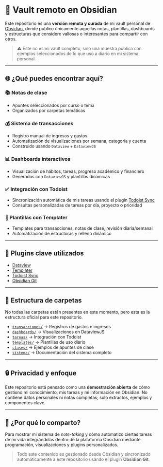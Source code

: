 # 🧠 Vault remoto en Obsidian

Este repositorio es una **versión remota y curada** de mi vault personal de [Obsidian](https://obsidian.md/), donde publico únicamente aquellas notas, plantillas, dashboards y estructuras que considero valiosas o interesantes para compartir con otros.

> ⚠️ Este no es mi vault completo, sino una muestra pública con ejemplos seleccionados de lo que uso a diario en mi sistema personal.

---

## 🌐 ¿Qué puedes encontrar aquí?

### 📚 Notas de clase
- Apuntes seleccionados por curso o tema
- Organizados por carpetas temáticas

### 💰 Sistema de transacciones
- Registro manual de ingresos y gastos
- Automatización de visualizaciones por semana, categoría y cuenta
- Construido usando `Dataview` + `DataviewJS`

### 📊 Dashboards interactivos
- Visualización de hábitos, tareas, progreso académico y financiero
- Generados con `DataviewJS` y plantillas dinámicas

### ✅ Integración con Todoist
- Sincronización automática de mis tareas usando el plugin [Todoist Sync](https://github.com/jamiebrynes7/obsidian-todoist-plugin)
- Consultas personalizadas de tareas por día, proyecto o prioridad

### 🧩 Plantillas con Templater
- Templates para transacciones, notas de clase, revisión diaria/semanal
- Automatización de estructuras y relleno dinámico

---

## 🧰 Plugins clave utilizados

- [Dataview](https://github.com/blacksmithgu/obsidian-dataview)
- [Templater](https://github.com/SilentVoid13/Templater)
- [Todoist Sync](https://github.com/jamiebrynes7/obsidian-todoist-plugin)
- [Obsidian Git](https://github.com/denolehov/obsidian-git) 

---

##  📁 Estructura de carpetas

No todas las carpetas están presentes en este momento, pero esta es la estructura oficial para este repositorio.

- [`transacciones/`](./transacciones) → Registros de gastos e ingresos
- [`dashboards/`](./dashboards) → Visualizaciones en DataviewJS
- [`tareas/`](./tareas) → Integración con Todoist
- [`templates/`](./templates) → Plantillas de uso diario
- [`clases/`](./clases) → Ejemplos de apuntes de clase
- [`sistema/`](./sistema) → Documentación del sistema completo

---

## 🔒 Privacidad y enfoque

Este repositorio está pensado como una **demostración abierta** de cómo gestiono mi conocimiento, mis tareas y mi información en Obsidian. No contiene datos personales ni notas completas; solo extractos, ejemplos y componentes clave.

---

## 🚀 ¿Por qué lo comparto?

Para mostrar mi sistema de _note-taking_ y cómo automatizo ciertas tareas de mi vida integrándolas dentro de la plataforma Obsidian mediante programación, visualizaciones y plugins personalizados.

> Todo este contenido es gestionado desde Obsidian y sincronizado automáticamente a este repositorio usando el plugin **Obsidian Git**.



